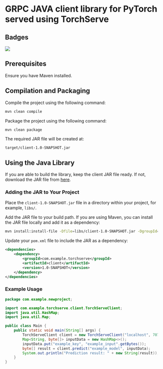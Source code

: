 # GRPC JAVA client library for PyTorch served using TorchServe

## Badges
[![](https://jitpack.io/v/yourusername/torchserve-client.svg)](https://jitpack.io/#yourusername/torchserve-client)

## Prerequisites
Ensure you have Maven installed.

## Compilation and Packaging

Compile the project using the following command:
```sh
mvn clean compile
```

Package the project using the following command:
```sh
mvn clean package
```

The required JAR file will be created at:
```
target/client-1.0-SNAPSHOT.jar
```

## Using the Java Library

If you are able to build the library, keep the client JAR file ready. If not, download the JAR file from [here](https://drive.google.com/file/d/1gqrhCboKJlU8lcZwXyBhTi3GekG2k6pZ/view?usp=sharing).

### Adding the JAR to Your Project

Place the `client-1.0-SNAPSHOT.jar` file in a directory within your project, for example, `libs/`.

Add the JAR file to your build path. If you are using Maven, you can install the JAR file locally and add it as a dependency:

```sh
mvn install:install-file -Dfile=libs/client-1.0-SNAPSHOT.jar -DgroupId=com.example.torchserve -DartifactId=client -Dversion=1.0-SNAPSHOT -Dpackaging=jar
```

Update your `pom.xml` file to include the JAR as a dependency:

```xml
<dependencies>
    <dependency>
        <groupId>com.example.torchserve</groupId>
        <artifactId>client</artifactId>
        <version>1.0-SNAPSHOT</version>
    </dependency>
</dependencies>
```

### Example Usage

```java
package com.example.newproject;

import com.example.torchserve.client.TorchServeClient;
import java.util.HashMap;
import java.util.Map;

public class Main {
    public static void main(String[] args) {
        TorchServeClient client = new TorchServeClient("localhost", 7070);
        Map<String, byte[]> inputData = new HashMap<>();
        inputData.put("example_key", "example_input".getBytes());
        byte[] result = client.predict("example_model", inputData);
        System.out.println("Prediction result: " + new String(result));
    }
}
```